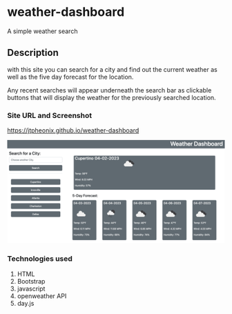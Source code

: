 # weather-dashboard
A simple weather search 

## Description

with this site you can search for a city and find out the current weather
as well as the five day forecast for the location. 

Any recent searches will appear underneath the search bar as clickable buttons
that will display the weather for the previously searched location.

### Site URL and Screenshot

https://jtpheonix.github.io/weather-dashboard

![website-screenshot](./assets/weather.png)

### Technologies used
1. HTML
2. Bootstrap
3. javascript
4. openweather API
5. day.js
